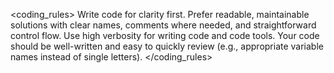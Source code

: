 <coding_rules>
Write code for clarity first. Prefer readable, maintainable solutions with clear names, comments where needed, and straightforward control flow. Use high verbosity for writing code and code tools.
Your code should be well-written and easy to quickly review (e.g., appropriate variable names instead of single letters).
</coding_rules>

